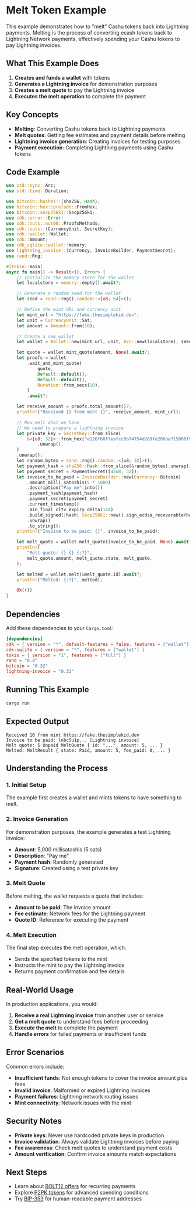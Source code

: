 # Melt Token Example

This example demonstrates how to "melt" Cashu tokens back into Lightning payments. Melting is the process of converting ecash tokens back to Lightning Network payments, effectively spending your Cashu tokens to pay Lightning invoices.

## What This Example Does

1. **Creates and funds a wallet** with tokens
2. **Generates a Lightning invoice** for demonstration purposes
3. **Creates a melt quote** to pay the Lightning invoice
4. **Executes the melt operation** to complete the payment

## Key Concepts

- **Melting**: Converting Cashu tokens back to Lightning payments
- **Melt quotes**: Getting fee estimates and payment details before melting
- **Lightning invoice generation**: Creating invoices for testing purposes
- **Payment execution**: Completing Lightning payments using Cashu tokens

## Code Example

```rust
use std::sync::Arc;
use std::time::Duration;

use bitcoin::hashes::{sha256, Hash};
use bitcoin::hex::prelude::FromHex;
use bitcoin::secp256k1::Secp256k1;
use cdk::error::Error;
use cdk::nuts::nut00::ProofsMethods;
use cdk::nuts::{CurrencyUnit, SecretKey};
use cdk::wallet::Wallet;
use cdk::Amount;
use cdk_sqlite::wallet::memory;
use lightning_invoice::{Currency, InvoiceBuilder, PaymentSecret};
use rand::Rng;

#[tokio::main]
async fn main() -> Result<(), Error> {
    // Initialize the memory store for the wallet
    let localstore = memory::empty().await?;

    // Generate a random seed for the wallet
    let seed = rand::rng().random::<[u8; 64]>();

    // Define the mint URL and currency unit
    let mint_url = "https://fake.thesimplekid.dev";
    let unit = CurrencyUnit::Sat;
    let amount = Amount::from(10);

    // Create a new wallet
    let wallet = Wallet::new(mint_url, unit, Arc::new(localstore), seed, None)?;

    let quote = wallet.mint_quote(amount, None).await?;
    let proofs = wallet
        .wait_and_mint_quote(
            quote,
            Default::default(),
            Default::default(),
            Duration::from_secs(10),
        )
        .await?;

    let receive_amount = proofs.total_amount()?;
    println!("Received {} from mint {}", receive_amount, mint_url);

    // Now melt what we have
    // We need to prepare a lightning invoice
    let private_key = SecretKey::from_slice(
        &<[u8; 32]>::from_hex("e126f68f7eafcc8b74f54d269fe206be715000f94dac067d1c04a8ca3b2db734")
            .unwrap(),
    )
    .unwrap();
    let random_bytes = rand::rng().random::<[u8; 32]>();
    let payment_hash = sha256::Hash::from_slice(&random_bytes).unwrap();
    let payment_secret = PaymentSecret([42u8; 32]);
    let invoice_to_be_paid = InvoiceBuilder::new(Currency::Bitcoin)
        .amount_milli_satoshis(5 * 1000)
        .description("Pay me".into())
        .payment_hash(payment_hash)
        .payment_secret(payment_secret)
        .current_timestamp()
        .min_final_cltv_expiry_delta(144)
        .build_signed(|hash| Secp256k1::new().sign_ecdsa_recoverable(hash, &private_key))
        .unwrap()
        .to_string();
    println!("Invoice to be paid: {}", invoice_to_be_paid);

    let melt_quote = wallet.melt_quote(invoice_to_be_paid, None).await?;
    println!(
        "Melt quote: {} {} {:?}",
        melt_quote.amount, melt_quote.state, melt_quote,
    );

    let melted = wallet.melt(&melt_quote.id).await?;
    println!("Melted: {:?}", melted);

    Ok(())
}
```

## Dependencies

Add these dependencies to your `Cargo.toml`:

```toml
[dependencies]
cdk = { version = "*", default-features = false, features = ["wallet"] }
cdk-sqlite = { version = "*", features = ["wallet"] }
tokio = { version = "1", features = ["full"] }
rand = "0.8"
bitcoin = "0.32"
lightning-invoice = "0.32"
```

## Running This Example

```bash
cargo run
```

## Expected Output

```
Received 10 from mint https://fake.thesimplekid.dev
Invoice to be paid: lnbc5u1p... [Lightning invoice]
Melt quote: 5 Unpaid MeltQuote { id: "...", amount: 5, ... }
Melted: MeltResult { state: Paid, amount: 5, fee_paid: 0, ... }
```

## Understanding the Process

### 1. Initial Setup
The example first creates a wallet and mints tokens to have something to melt.

### 2. Invoice Generation
For demonstration purposes, the example generates a test Lightning invoice:
- **Amount**: 5,000 millisatoshis (5 sats)
- **Description**: "Pay me"
- **Payment hash**: Randomly generated
- **Signature**: Created using a test private key

### 3. Melt Quote
Before melting, the wallet requests a quote that includes:
- **Amount to be paid**: The invoice amount
- **Fee estimate**: Network fees for the Lightning payment
- **Quote ID**: Reference for executing the payment

### 4. Melt Execution
The final step executes the melt operation, which:
- Sends the specified tokens to the mint
- Instructs the mint to pay the Lightning invoice
- Returns payment confirmation and fee details

## Real-World Usage

In production applications, you would:

1. **Receive a real Lightning invoice** from another user or service
2. **Get a melt quote** to understand fees before proceeding
3. **Execute the melt** to complete the payment
4. **Handle errors** for failed payments or insufficient funds

## Error Scenarios

Common errors include:
- **Insufficient funds**: Not enough tokens to cover the invoice amount plus fees
- **Invalid invoice**: Malformed or expired Lightning invoices
- **Payment failures**: Lightning network routing issues
- **Mint connectivity**: Network issues with the mint

## Security Notes

- **Private keys**: Never use hardcoded private keys in production
- **Invoice validation**: Always validate Lightning invoices before paying
- **Fee awareness**: Check melt quotes to understand payment costs
- **Amount verification**: Confirm invoice amounts match expectations

## Next Steps

- Learn about [BOLT12 offers](./mint-token-bolt12.md) for recurring payments
- Explore [P2PK tokens](./p2pk.md) for advanced spending conditions
- Try [BIP-353](./bip353.md) for human-readable payment addresses
